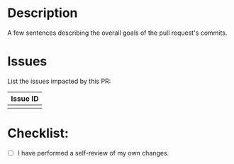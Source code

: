 # Description

A few sentences describing the overall goals of the pull request's commits.

# Issues

List the issues impacted by this PR:

| Issue ID |
| -------- |
|          |

# Checklist:

- [ ] I have performed a self-review of my own changes.